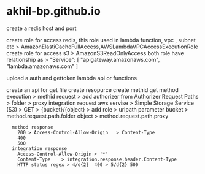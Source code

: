 # akhil-bp.github.io

create a redis host and port

create role for access redis, this role used in lambda function, vpc , subnet etc > AmazonElastiCacheFullAccess,AWSLambdaVPCAccessExecutionRole
create role for access s3 > AmazonS3ReadOnlyAccess
both role have relationship as >
          "Service": [
          "apigateway.amazonaws.com",
          "lambda.amazonaws.com"
        ]
        
 upload a auth and gettoken lambda api or functions
 
 create an api for get file
      create resopurce
      create methid get
      method execution > methid request >
        add authorizer from Authorizer
        Request Paths > folder > proxy
      integration request
        aws servise > Simple Storage Service (S3)  > GET > {bucket}/{object}  > add role > 
        urlpath parameter bucket > method.request.path.folder
                          object > method.request.path.proxy
                          
      method response 
        200 > Access-Control-Allow-Origin	> Content-Type	
        400
        500
      integration response 
        Access-Control-Allow-Origin	> '*'
        Content-Type	> integration.response.header.Content-Type	
        HTTP status regex > 4/d{2}	400 > 5/d{2} 500	

                    
        
        

